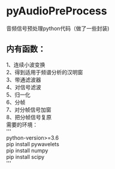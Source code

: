 # pyAudioPreProcess
音频信号预处理python代码（做了一些封装)  
## 内有函数：  
1、连续小波变换  
2、得到适用于频谱分析的汉明窗  
3、带通滤波器  
4、对信号滤波  
5、归一化  
6、分帧  
7、对分帧信号加窗  
8、把分帧信号复原  
需要的环境：  
'''  
    python-version>=3.6  
    pip install pywavelets  
    pip install numpy  
    pip install scipy  
'''  
